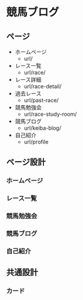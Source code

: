 # 競馬ブログ


## ページ

* ホームページ
  * url/
* レース一覧
  * url/race/
* レース詳細
  * url/race-detail/
* 過去レース
  * url/past-race/
* 競馬勉強会
  * url/race-study-room/
* 競馬ブログ
  * url/keiba-blog/
* 自己紹介
  * url/profile

## ページ設計

### ホームページ

### レース一覧

### 競馬勉強会

### 競馬ブログ

### 自己紹介


## 共通設計

### カード

